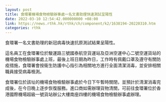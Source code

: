 ```yaml
---
layout: post
title: 食環署機場食物檢驗辦事處一名文書助理快速測試呈陽性
date: 2022-03-10 12:54:42.000000000 +08:00
link: https://news.rthk.hk/rthk/ch/component/k2/1638194-20220310.htm
categories: rthk
---
```


食環署一名文書助理的新冠病毒快速抗原測試結果呈陽性。

這名員工在食環署位於駿運路三號國泰航空貨運站及亞洲空運中心二號空運貨站的機場食物檢驗辦事處上班，最後上班日期為昨日，工作時有佩戴口罩及遵守有關防疫措施，食環署會按衞生防護中心指引為相關地方進行全面清潔消毒，並安排相關職員接受病毒檢測。

食環署位於該址的機場食物檢驗辦事處於今日下午暫時關閉，並預計於清潔消毒完成後，在今日晚上逐步恢復服務。進口商如需辦理貨物清關，可前往食環署位於香港國際機場超級一號貨站辦公大樓南座四樓的機場食物檢驗辦事處辦理。
